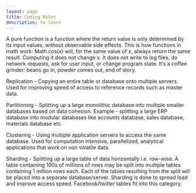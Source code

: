 ```yaml
---
layout: page
title: Coding Notes
description: to learn
---
```




A pure function is a function where the return value is only determined by its input values, without observable side effects. This is how functions in math work: Math.cos(x) will, for the same value of x, always return the same result. Computing it does not change x. It does not write to log files, do network requests, ask for user input, or change program state. It’s a coffee grinder: beans go in, powder comes out, end of story.


Replication - Copying an entire table or database onto multiple servers. Used for improving speed of access to reference records such as master data.

Partitioning - Splitting up a large monolithic database into multiple smaller databases based on data cohesion. Example - splitting a large ERP database into modular databases like accounts database, sales database, materials database etc.

Clustering - Using multiple application servers to access the same database. Used for computation intensive, parallelized, analytical applications that work on non volatile data.

Sharding - Splitting up a large table of data horizontally i.e. row-wise. A table containing 100s of millions of rows may be split into multiple tables containing 1 million rows each. Each of the tables resulting from the split will be placed into a separate database/server. Sharding is done to spread load and improve access speed. Facebook/twitter tables fit into this category.